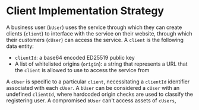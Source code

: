 # Client Implementation Strategy

A business user (`bUser`) uses the service through which they can create clients (`client`) to interface with the service on their website, through which their customers (`cUser`) can access the service. A `client` is the following data entity:
- `clientId`: a base64 encoded ED25519 public key
- A list of whitelisted origins (`origin`): a string that represents a URL that the `client` is allowed to use to access the service from

A `cUser` is specific to a particular `client`, necessitating a `clientId` identifier associated with each `cUser`. A `bUser` can be considered a `cUser` with an undefined `clientId`, where hardcoded origin checks are used to classify the registering user. A compromised `bUser` can't access assets of `cUsers`, 
